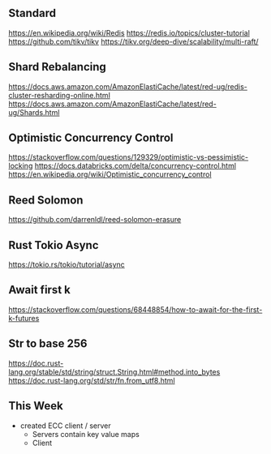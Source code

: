 ## Standard
https://en.wikipedia.org/wiki/Redis
https://redis.io/topics/cluster-tutorial
https://github.com/tikv/tikv
https://tikv.org/deep-dive/scalability/multi-raft/

## Shard Rebalancing
https://docs.aws.amazon.com/AmazonElastiCache/latest/red-ug/redis-cluster-resharding-online.html
https://docs.aws.amazon.com/AmazonElastiCache/latest/red-ug/Shards.html

## Optimistic Concurrency Control
https://stackoverflow.com/questions/129329/optimistic-vs-pessimistic-locking
https://docs.databricks.com/delta/concurrency-control.html
https://en.wikipedia.org/wiki/Optimistic_concurrency_control

## Reed Solomon
https://github.com/darrenldl/reed-solomon-erasure

## Rust Tokio Async
https://tokio.rs/tokio/tutorial/async

## Await first k
https://stackoverflow.com/questions/68448854/how-to-await-for-the-first-k-futures

## Str to base 256
https://doc.rust-lang.org/stable/std/string/struct.String.html#method.into_bytes
https://doc.rust-lang.org/std/str/fn.from_utf8.html


## This Week
- created ECC client / server
  - Servers contain key value maps
  - Client 